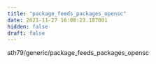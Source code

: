 ```yaml
---
title: "package_feeds_packages_opensc"
date: 2021-11-27 16:08:23.187001
hidden: false
draft: false
---
```


ath79/generic/package_feeds_packages_opensc

